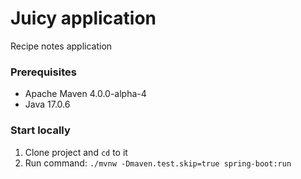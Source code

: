 # Juicy application
Recipe notes application

### Prerequisites 
- Apache Maven 4.0.0-alpha-4
- Java 17.0.6

### Start locally
1. Clone project and `cd` to it
2. Run command: `./mvnw -Dmaven.test.skip=true spring-boot:run`


